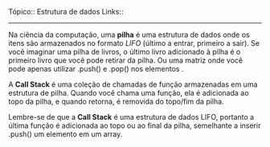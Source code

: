 Tópico:: Estrutura de dados
Links::

---
Na ciência da computação, uma **pilha** é uma estrutura de dados onde os itens são armazenados no formato *LIFO* (último a entrar, primeiro a sair). Se você imaginar uma pilha de livros, o último livro adicionado à pilha é o primeiro livro que você pode retirar da pilha. Ou uma matriz onde você pode apenas utilizar .push() e .pop()  nos elementos .

A **Call Stack** é uma coleção de chamadas de função armazenadas em uma estrutura de pilha. Quando você chama uma função, ela é adicionada ao topo da pilha, e quando retorna, é removida do topo/fim da pilha.


Lembre-se de que a **Call Stack** é uma estrutura de dados LIFO, portanto a última função é adicionada ao topo ou ao final da pilha, semelhante a inserir .push() um elemento em um array.